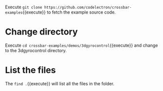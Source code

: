 
Execute `git clone https://github.com/codelectron/crossbar-examples`{{execute}} to fetch the example source code.

# Change directory
Execute `cd crossbar-examples/demos/3dgyrocontrol`{{execute}} and change to the 3dgyrocontrol directory.

# List the files
The `find .`{{execute}} will list all the files in the folder.

